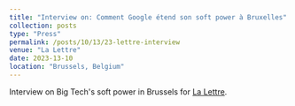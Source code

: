 ```yaml
---
title: "Interview on: Comment Google étend son soft power à Bruxelles"
collection: posts
type: "Press"
permalink: /posts/10/13/23-lettre-interview
venue: "La Lettre"
date: 2023-13-10
location: "Brussels, Belgium"
---
```


Interview on Big Tech's soft power in Brussels for [La Lettre](https://www.lalettre.fr/fr/medias_plateformes/2023/10/13/comment-google-etend-son-soft-power-a-bruxelles,110075867-ar2).